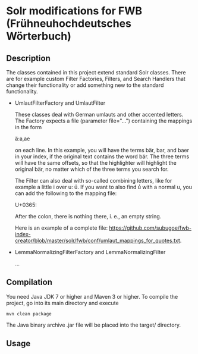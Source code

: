 # Solr modifications for FWB (Frühneuhochdeutsches Wörterbuch)

## Description

The classes contained in this project extend standard Solr classes. There are for example custom Filter Factories,
Filters, and Search Handlers that change their functionality or add something new to the standard functionality.

* UmlautFilterFactory and UmlautFilter

  These classes deal with German umlauts and other accented letters. The Factory expects a file (parameter file="...")
  containing the mappings in the form 

  ä:a,ae

  on each line. In this example, you will have the terms bär, bar, and baer
  in your index, if the original text contains the word bär. The three terms will have the same offsets, so that
  the highlighter will highlight the original bär, no matter which of the three terms you search for.
  
  The Filter can also deal with so-called combining letters, like for example a little i over u: uͥ. If you want to 
  also find uͥ with a normal u, you can add the following to the mapping file:

  U+0365:

  After the colon, there is nothing there, i. e., an empty string.
  
  Here is an example of a complete file: https://github.com/subugoe/fwb-index-creator/blob/master/solr/fwb/conf/umlaut_mappings_for_quotes.txt.
  
* LemmaNormalizingFilterFactory and LemmaNormalizingFilter

  ...

## Compilation

You need Java JDK 7 or higher and Maven 3 or higher.
To compile the project, go into its main directory and execute 

``` mvn clean package ```

The Java binary archive .jar file will be placed into the target/ directory.

## Usage


  
  
